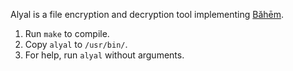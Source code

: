 Alyal is a file encryption and decryption tool implementing
[Băhēm](https://codeberg.org/rajululkahf/baheem).

1. Run `make` to compile.
1. Copy `alyal` to `/usr/bin/`.
1. For help, run `alyal` without arguments.
